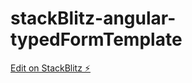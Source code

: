 # stackBlitz-angular-typedFormTemplate

[Edit on StackBlitz ⚡️](https://stackblitz.com/edit/stackblitz-starters-dp1v75)